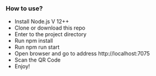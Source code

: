 
### How to use?
- Install Node.js V 12++
- Clone or download this repo
- Enter to the project directory
- Run npm install
- Run npm run start
- Open browser and go to address http://localhost:7075
- Scan the QR Code
- Enjoy!
